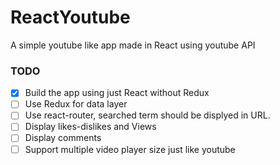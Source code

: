 # ReactYoutube
A simple youtube like app made in React using youtube API

### TODO
 - [x] Build the app using just React without Redux
 - [ ] Use Redux for data layer
 - [ ] Use react-router, searched term should be displyed in URL.
 - [ ] Display likes-dislikes and Views
 - [ ] Display comments
 - [ ] Support multiple video player size just like youtube